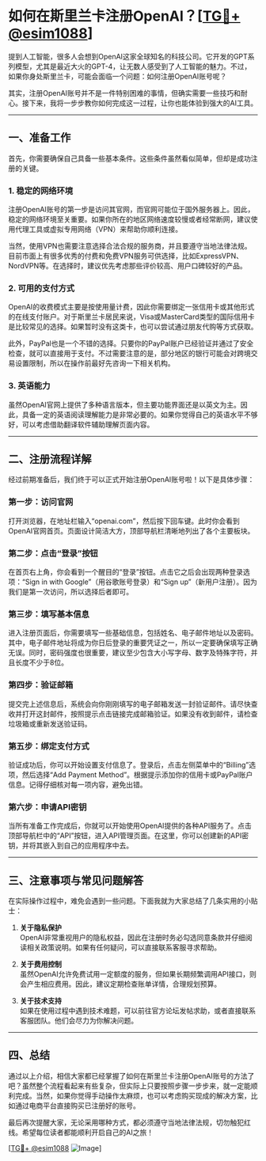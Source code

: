 # 如何在斯里兰卡注册OpenAI？[[TG💪+ @esim1088](https://t.me/s/esim1088)]

提到人工智能，很多人会想到OpenAI这家全球知名的科技公司。它开发的GPT系列模型，尤其是最近大火的GPT-4，让无数人感受到了人工智能的魅力。不过，如果你身处斯里兰卡，可能会面临一个问题：如何注册OpenAI账号呢？

其实，注册OpenAI账号并不是一件特别困难的事情，但确实需要一些技巧和耐心。接下来，我将一步步教你如何完成这一过程，让你也能体验到强大的AI工具。

---

## 一、准备工作

首先，你需要确保自己具备一些基本条件。这些条件虽然看似简单，但却是成功注册的关键。

### 1. 稳定的网络环境

注册OpenAI账号的第一步是访问其官网，而官网可能位于国外服务器上。因此，稳定的网络环境至关重要。如果你所在的地区网络速度较慢或者经常断网，建议使用代理工具或虚拟专用网络（VPN）来帮助你顺利连接。

当然，使用VPN也需要注意选择合法合规的服务商，并且要遵守当地法律法规。目前市面上有很多优秀的付费和免费VPN服务可供选择，比如ExpressVPN、NordVPN等。在选择时，建议优先考虑那些评价较高、用户口碑较好的产品。

### 2. 可用的支付方式

OpenAI的收费模式主要是按使用量计费，因此你需要绑定一张信用卡或其他形式的在线支付账户。对于斯里兰卡居民来说，Visa或MasterCard类型的国际信用卡是比较常见的选择。如果暂时没有这类卡，也可以尝试通过朋友代购等方式获取。

此外，PayPal也是一个不错的选择。只要你的PayPal账户已经验证并通过了安全检查，就可以直接用于支付。不过需要注意的是，部分地区的银行可能会对跨境交易设置限制，所以在操作前最好先咨询一下相关机构。

### 3. 英语能力

虽然OpenAI官网上提供了多种语言版本，但主要功能界面还是以英文为主。因此，具备一定的英语阅读理解能力是非常必要的。如果你觉得自己的英语水平不够好，可以考虑借助翻译软件辅助理解页面内容。

---

## 二、注册流程详解

经过前期准备后，我们终于可以正式开始注册OpenAI账号啦！以下是具体步骤：

### 第一步：访问官网

打开浏览器，在地址栏输入“openai.com”，然后按下回车键。此时你会看到OpenAI官网首页。页面设计简洁大方，顶部导航栏清晰地列出了各个主要板块。

### 第二步：点击“登录”按钮

在首页右上角，你会看到一个醒目的“登录”按钮。点击它之后会出现两种登录选项：“Sign in with Google”（用谷歌账号登录）和“Sign up”（新用户注册）。因为我们是第一次访问，所以选择后者即可。

### 第三步：填写基本信息

进入注册页面后，你需要填写一些基础信息，包括姓名、电子邮件地址以及密码。其中，电子邮件地址将成为你日后登录的重要凭证之一，所以一定要确保填写正确无误。同时，密码强度也很重要，建议至少包含大小写字母、数字及特殊字符，并且长度不少于8位。

### 第四步：验证邮箱

提交完上述信息后，系统会向你刚刚填写的电子邮箱发送一封验证邮件。请尽快查收并打开这封邮件，按照提示点击链接完成邮箱验证。如果没有收到邮件，请检查垃圾箱或重新发送验证码。

### 第五步：绑定支付方式

验证成功后，你可以开始设置支付信息了。登录后，点击左侧菜单中的“Billing”选项，然后选择“Add Payment Method”。根据提示添加你的信用卡或PayPal账户信息。记得仔细核对每一项内容，避免出错。

### 第六步：申请API密钥

当所有准备工作完成后，你就可以开始使用OpenAI提供的各种API服务了。点击顶部导航栏中的“API”按钮，进入API管理页面。在这里，你可以创建新的API密钥，并将其嵌入到自己的应用程序中去。

---

## 三、注意事项与常见问题解答

在实际操作过程中，难免会遇到一些问题。下面我就为大家总结了几条实用的小贴士：

1. **关于隐私保护**  
   OpenAI非常重视用户的隐私权益，因此在注册时务必勾选同意条款并仔细阅读相关政策说明。如果有任何疑问，可以直接联系客服寻求帮助。

2. **关于费用控制**  
   虽然OpenAI允许免费试用一定额度的服务，但如果长期频繁调用API接口，则会产生相应费用。因此，建议定期检查账单详情，合理规划预算。

3. **关于技术支持**  
   如果在使用过程中遇到技术难题，可以前往官方论坛发帖求助，或者直接联系客服团队。他们会尽力为你解决问题。

---

## 四、总结

通过以上介绍，相信大家都已经掌握了如何在斯里兰卡注册OpenAI账号的方法了吧？虽然整个流程看起来有些复杂，但实际上只要按照步骤一步步来，就一定能顺利完成。当然，如果你觉得手动操作太麻烦，也可以考虑购买现成的解决方案，比如通过电商平台直接购买已注册好的账号。

最后再次提醒大家，无论采用哪种方式，都必须遵守当地法律法规，切勿触犯红线。希望每位读者都能顺利开启自己的AI之旅！

[[TG💪+ @esim1088](https://t.me/s/esim1088) ![Image](https://i.postimg.cc/4NQfJmqS/Snipaste-2025-05-13-00-14-12.png)]